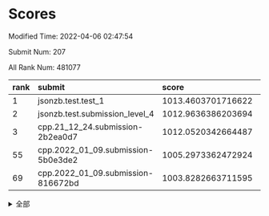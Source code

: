 # Scores

Modified Time: 2022-04-06 02:47:54

Submit Num: 207

All Rank Num: 481077

| rank |               submit               |       score        |       sigma        | pk_num |
| :--- | :--------------------------------- | :----------------- | :----------------- | :----- |
| 1    | jsonzb.test.test_1                 | 1013.4603701716622 | 0.8116788873912962 | 9292   |
| 2    | jsonzb.test.submission_level_4     | 1012.9636386203694 | 0.8313147255494542 | 9291   |
| 3    | cpp.21_12_24.submission-2b2ea0d7   | 1012.0520342664487 | 0.7897756855209381 | 9298   |
| 55   | cpp.2022_01_09.submission-5b0e3de2 | 1005.2973362472924 | 0.7102460211199386 | 9292   |
| 69   | cpp.2022_01_09.submission-816672bd | 1003.8282663711595 | 0.7255351870717828 | 9295   |


<details>
<summary>全部</summary>

| rank |                 submit                 |       score        |       sigma        | pk_num |
| :--- | :------------------------------------- | :----------------- | :----------------- | :----- |
| 1    | jsonzb.test.test_1                     | 1013.4603701716622 | 0.8116788873912962 | 9292   |
| 2    | jsonzb.test.submission_level_4         | 1012.9636386203694 | 0.8313147255494542 | 9291   |
| 3    | cpp.21_12_24.submission-2b2ea0d7       | 1012.0520342664487 | 0.7897756855209381 | 9298   |
| 4    | gobigger.level_3.submission_level_3_41 | 1012.0355514720314 | 0.7762852975324496 | 9295   |
| 5    | gobigger.level_3.submission_level_3_2  | 1011.6566870235113 | 0.7724442182163309 | 9291   |
| 6    | gobigger.level_3.submission_level_3_35 | 1011.5647865419867 | 0.7747356511077741 | 9296   |
| 7    | gobigger.level_3.submission_level_3_13 | 1011.4111204896592 | 0.7865511719084195 | 9295   |
| 8    | gobigger.level_3.submission_level_3_18 | 1011.3937808529193 | 0.8110505381850018 | 9294   |
| 9    | gobigger.level_3.submission_level_3_45 | 1011.316670136914  | 0.7800287246690533 | 9296   |
| 10   | gobigger.level_3.submission_level_3_49 | 1011.1676062575697 | 0.7812582173384267 | 9292   |
| 11   | gobigger.level_3.submission_level_3_19 | 1011.0667354196172 | 0.7700140660792746 | 9299   |
| 12   | gobigger.level_3.submission_level_3_37 | 1011.0329665384081 | 0.7793269755091464 | 9294   |
| 13   | gobigger.level_3.submission_level_3_21 | 1011.0223529095821 | 0.7634214841062235 | 9295   |
| 14   | gobigger.level_3.submission_level_3_47 | 1011.0126678011225 | 0.7525672059247881 | 9299   |
| 15   | gobigger.level_3.submission_level_3_5  | 1011.0094862569897 | 0.7578142910013754 | 9299   |
| 16   | gobigger.level_3.submission_level_3_20 | 1010.9930370630071 | 0.7956063347495134 | 9297   |
| 17   | gobigger.level_3.submission_level_3_40 | 1010.9198879022804 | 0.7731250503221657 | 9298   |
| 18   | gobigger.level_3.submission_level_3_22 | 1010.8897241469101 | 0.7986221612374416 | 9297   |
| 19   | gobigger.level_3.submission_level_3_36 | 1010.8713090939485 | 0.7708258961278531 | 9298   |
| 20   | gobigger.level_3.submission_level_3_14 | 1010.7703406036468 | 0.7810020970462268 | 9295   |
| 21   | gobigger.level_3.submission_level_3_12 | 1010.6829310378445 | 0.7684509976204167 | 9299   |
| 22   | gobigger.level_3.submission_level_3_48 | 1010.5800240942551 | 0.7595943989662662 | 9296   |
| 23   | gobigger.level_3.submission_level_3_46 | 1010.4743583072723 | 0.762517636288262  | 9296   |
| 24   | gobigger.level_3.submission_level_3_28 | 1010.3492916689971 | 0.7528471450388992 | 9298   |
| 25   | gobigger.level_3.submission_level_3_42 | 1010.1028684876404 | 0.7691311596899147 | 9295   |
| 26   | gobigger.level_3.submission_level_3_4  | 1009.9995411477829 | 0.7580548319811338 | 9297   |
| 27   | gobigger.level_3.submission_level_3_17 | 1009.9190792657448 | 0.7550088310802375 | 9301   |
| 28   | gobigger.level_3.submission_level_3_16 | 1009.8946327526289 | 0.757004651106547  | 9298   |
| 29   | gobigger.level_3.submission_level_3_43 | 1009.7821293749766 | 0.7528989962252898 | 9294   |
| 30   | gobigger.level_3.submission_level_3_39 | 1009.7127488173222 | 0.757531559352249  | 9298   |
| 31   | gobigger.level_3.submission_level_3_1  | 1009.6341861392565 | 0.7472884035868156 | 9298   |
| 32   | gobigger.level_3.submission_level_3_25 | 1009.6156684662351 | 0.7734579511097034 | 9294   |
| 33   | gobigger.level_3.submission_level_3_3  | 1009.6126539449579 | 0.7446411061306156 | 9295   |
| 34   | gobigger.level_3.submission_level_3_10 | 1009.5284154564149 | 0.7414818469060823 | 9292   |
| 35   | gobigger.level_3.submission_level_3_27 | 1009.5280573839522 | 0.7458177075344162 | 9296   |
| 36   | gobigger.level_3.submission_level_3_31 | 1009.4564030610801 | 0.735577894786281  | 9296   |
| 37   | gobigger.level_3.submission_level_3_11 | 1009.3565622740605 | 0.741055231732255  | 9298   |
| 38   | gobigger.level_3.submission_level_3_7  | 1009.2349937387787 | 0.7454624157483077 | 9298   |
| 39   | gobigger.level_3.submission_level_3_26 | 1009.182679227109  | 0.7371125784744423 | 9288   |
| 40   | gobigger.level_3.submission_level_3_9  | 1009.1336891069079 | 0.7348570225881379 | 9293   |
| 41   | gobigger.level_3.submission_level_3_38 | 1009.1014448646856 | 0.7505646590501125 | 9297   |
| 42   | gobigger.level_3.submission_level_3_8  | 1009.0081707426043 | 0.7463925991789482 | 9295   |
| 43   | gobigger.level_3.submission_level_3_44 | 1009.0077757592929 | 0.7528871197913395 | 9294   |
| 44   | gobigger.level_3.submission_level_3_29 | 1008.9941036772395 | 0.7618725522791753 | 9295   |
| 45   | gobigger.level_3.submission_level_3_23 | 1008.8024955358879 | 0.7550562603573469 | 9296   |
| 46   | gobigger.level_3.submission_level_3_24 | 1008.7989420618914 | 0.7476443819483324 | 9298   |
| 47   | gobigger.level_3.submission_level_3_15 | 1008.6421019863903 | 0.7282354895465215 | 9293   |
| 48   | gobigger.level_3.submission_level_3_30 | 1008.6377904980096 | 0.7524512868082204 | 9292   |
| 49   | gobigger.level_3.submission_level_3_32 | 1008.5857187055612 | 0.7595123021827959 | 9292   |
| 50   | gobigger.level_3.submission_level_3_34 | 1008.5668656224964 | 0.7471964364981541 | 9295   |
| 51   | gobigger.level_3.submission_level_3_33 | 1008.0904218056077 | 0.7299187972562039 | 9288   |
| 52   | gobigger.level_3.submission_level_3_6  | 1007.9226939435964 | 0.7724628307033548 | 9300   |
| 53   | gobigger.level_3.submission_level_3_0  | 1007.7950399244968 | 0.7394366413186416 | 9297   |
| 54   | gobigger.level_1.submission_level_1_26 | 1005.3257328862818 | 0.7164564082373529 | 9303   |
| 55   | cpp.2022_01_09.submission-5b0e3de2     | 1005.2973362472924 | 0.7102460211199386 | 9292   |
| 56   | gobigger.level_1.submission_level_1_2  | 1004.6528901373453 | 0.7154608345773491 | 9294   |
| 57   | gobigger.level_1.submission_level_1_43 | 1004.361345802777  | 0.7090018220388242 | 9296   |
| 58   | gobigger.level_1.submission_level_1_34 | 1004.3282999395566 | 0.7184904025275596 | 9296   |
| 59   | gobigger.level_1.submission_level_1_45 | 1004.3029049285183 | 0.7099280239269629 | 9296   |
| 60   | gobigger.level_1.submission_level_1_38 | 1004.2094252011074 | 0.7207619284581173 | 9294   |
| 61   | gobigger.level_1.submission_level_1_20 | 1004.155983227983  | 0.7223485926150014 | 9302   |
| 62   | gobigger.level_1.submission_level_1_42 | 1004.0173504828828 | 0.7100220599751595 | 9296   |
| 63   | gobigger.level_1.submission_level_1_31 | 1003.9865843006926 | 0.7250427502016799 | 9296   |
| 64   | gobigger.level_1.submission_level_1_39 | 1003.9600178743744 | 0.7187942513790577 | 9296   |
| 65   | gobigger.level_1.submission_level_1_35 | 1003.9464911685938 | 0.7270612637077025 | 9295   |
| 66   | gobigger.level_1.submission_level_1_36 | 1003.932887161336  | 0.7063776297992885 | 9292   |
| 67   | gobigger.level_1.submission_level_1_37 | 1003.919617139048  | 0.7138495254085874 | 9300   |
| 68   | gobigger.level_1.submission_level_1_48 | 1003.8918320317532 | 0.7135864829653625 | 9296   |
| 69   | cpp.2022_01_09.submission-816672bd     | 1003.8282663711595 | 0.7255351870717828 | 9295   |
| 70   | gobigger.level_1.submission_level_1_3  | 1003.7045196503324 | 0.7130054101181647 | 9297   |
| 71   | gobigger.level_1.submission_level_1_21 | 1003.692829123677  | 0.7188719547558761 | 9301   |
| 72   | gobigger.level_1.submission_level_1_10 | 1003.6277034074167 | 0.7005577169954024 | 9292   |
| 73   | gobigger.level_1.submission_level_1_5  | 1003.5584179854353 | 0.7154320153768997 | 9299   |
| 74   | gobigger.level_1.submission_level_1_49 | 1003.4698996226318 | 0.7190056288469507 | 9296   |
| 75   | gobigger.level_1.submission_level_1_19 | 1003.4516327184879 | 0.7134367575330249 | 9296   |
| 76   | gobigger.level_1.submission_level_1_28 | 1003.4468118774616 | 0.7098251053670156 | 9297   |
| 77   | gobigger.level_1.submission_level_1_0  | 1003.4232572094538 | 0.7131157302376282 | 9299   |
| 78   | gobigger.level_1.submission_level_1_29 | 1003.3847766486273 | 0.7256957151146872 | 9290   |
| 79   | gobigger.level_1.submission_level_1_46 | 1003.3503530979974 | 0.708659577861162  | 9300   |
| 80   | gobigger.level_1.submission_level_1_13 | 1003.3224499717561 | 0.7202542596826089 | 9301   |
| 81   | gobigger.level_1.submission_level_1_33 | 1003.3102344175223 | 0.7040189123206521 | 9296   |
| 82   | gobigger.level_1.submission_level_1_17 | 1003.305819357657  | 0.7092425319708281 | 9303   |
| 83   | gobigger.level_1.submission_level_1_27 | 1003.1936288136812 | 0.7103652113449439 | 9294   |
| 84   | gobigger.level_1.submission_level_1_1  | 1003.1235518331165 | 0.7201829188027794 | 9300   |
| 85   | gobigger.level_1.submission_level_1_11 | 1003.0954995508896 | 0.7137298777690417 | 9298   |
| 86   | gobigger.level_1.submission_level_1_12 | 1003.0118933321668 | 0.7071851731938594 | 9295   |
| 87   | gobigger.level_1.submission_level_1_40 | 1002.9808205011848 | 0.718833849995148  | 9296   |
| 88   | gobigger.level_1.submission_level_1_16 | 1002.9633101089735 | 0.705005727185455  | 9297   |
| 89   | gobigger.level_1.submission_level_1_25 | 1002.9477314944423 | 0.7067694607475361 | 9295   |
| 90   | gobigger.level_1.submission_level_1_6  | 1002.9412130827482 | 0.7170446846915018 | 9296   |
| 91   | gobigger.level_1.submission_level_1_14 | 1002.9160007018208 | 0.7065484148325208 | 9293   |
| 92   | gobigger.level_1.submission_level_1_7  | 1002.9107574535237 | 0.7013344722516012 | 9297   |
| 93   | gobigger.level_1.submission_level_1_15 | 1002.910225782465  | 0.715771543162135  | 9297   |
| 94   | gobigger.level_1.submission_level_1_47 | 1002.7993161239754 | 0.7081954618253192 | 9291   |
| 95   | gobigger.level_1.submission_level_1_8  | 1002.7251322551568 | 0.7244235812856786 | 9304   |
| 96   | gobigger.level_1.submission_level_1_30 | 1002.7130310441711 | 0.7178590005173966 | 9292   |
| 97   | gobigger.level_1.submission_level_1_24 | 1002.6308196336644 | 0.7138037536405522 | 9295   |
| 98   | gobigger.level_1.submission_level_1_41 | 1002.5967650301637 | 0.7113374578816567 | 9294   |
| 99   | gobigger.level_1.submission_level_1_18 | 1002.552127891342  | 0.7160117527616373 | 9300   |
| 100  | gobigger.level_1.submission_level_1_23 | 1002.4551732419123 | 0.7121460210746826 | 9293   |
| 101  | gobigger.level_1.submission_level_1_4  | 1002.1907456968288 | 0.7113512183393681 | 9293   |
| 102  | gobigger.level_1.submission_level_1_9  | 1002.0575008170473 | 0.7208716599468885 | 9296   |
| 103  | gobigger.level_1.submission_level_1_32 | 1001.9952202008853 | 0.7185965084556502 | 9300   |
| 104  | gobigger.level_1.submission_level_1_44 | 1001.8747645985451 | 0.7052767683674337 | 9299   |
| 105  | gobigger.level_1.submission_level_1_22 | 1001.5453142607776 | 0.7053427403165095 | 9299   |
| 106  | gobigger.random.submission_random_37   | 997.1732070364882  | 0.6963376666890737 | 9295   |
| 107  | gobigger.random.submission_random_10   | 997.1214292744604  | 0.7033216108707961 | 9298   |
| 108  | gobigger.random.submission_random_20   | 997.0562955214324  | 0.7028253436995858 | 9297   |
| 109  | gobigger.random.submission_random_13   | 997.0371718162016  | 0.7120593192131268 | 9295   |
| 110  | gobigger.random.submission_random_48   | 996.8154451252493  | 0.7167793023529238 | 9299   |
| 111  | gobigger.random.submission_random_39   | 996.8146304884264  | 0.7077891033233493 | 9295   |
| 112  | gobigger.random.submission_random_6    | 996.4982072192894  | 0.7228568661956338 | 9295   |
| 113  | gobigger.random.submission_random_1    | 996.4890371767648  | 0.7164609458653673 | 9298   |
| 114  | gobigger.random.submission_random_28   | 996.4606343126646  | 0.7030488037208793 | 9298   |
| 115  | gobigger.random.submission_random_36   | 996.3406376348413  | 0.7254578965720794 | 9296   |
| 116  | gobigger.random.submission_random_8    | 996.319418962313   | 0.7050285359638224 | 9298   |
| 117  | gobigger.random.submission_random_40   | 996.284749202964   | 0.7056589271562455 | 9295   |
| 118  | gobigger.random.submission_random_38   | 996.278059426135   | 0.7200179974195309 | 9295   |
| 119  | gobigger.random.submission_random_3    | 996.2464836198028  | 0.7107273551677047 | 9290   |
| 120  | gobigger.random.submission_random_22   | 996.2363737603106  | 0.7103452499468742 | 9297   |
| 121  | gobigger.random.submission_random_43   | 996.1006285553331  | 0.7092162985996648 | 9298   |
| 122  | gobigger.random.submission_random_26   | 996.087936805578   | 0.7051579079618324 | 9285   |
| 123  | gobigger.random.submission_random_5    | 996.065758028801   | 0.7057751154236682 | 9299   |
| 124  | gobigger.random.submission_random_16   | 996.0439405087703  | 0.7179108924404604 | 9300   |
| 125  | gobigger.random.submission_random_41   | 996.0015323310889  | 0.7230448464019553 | 9298   |
| 126  | gobigger.random.submission_random_31   | 995.9951269655486  | 0.7153432360843669 | 9295   |
| 127  | gobigger.random.submission_random_45   | 995.9668038845217  | 0.7127028643713295 | 9300   |
| 128  | gobigger.random.submission_random_27   | 995.9581236787517  | 0.7029504669234343 | 9293   |
| 129  | gobigger.random.submission_random_2    | 995.9127891641617  | 0.7120088533525049 | 9297   |
| 130  | gobigger.random.submission_random_14   | 995.9123746489435  | 0.7133099950465638 | 9297   |
| 131  | gobigger.random.submission_random_0    | 995.8907847115476  | 0.7087667834325698 | 9297   |
| 132  | gobigger.random.submission_random_32   | 995.8670815852582  | 0.7010278857280684 | 9300   |
| 133  | gobigger.random.submission_random_42   | 995.8392348657306  | 0.6989152308972272 | 9299   |
| 134  | gobigger.random.submission_random_9    | 995.8171836531261  | 0.7088515358809554 | 9297   |
| 135  | gobigger.random.submission_random_35   | 995.7401090061392  | 0.7064785556442811 | 9299   |
| 136  | gobigger.random.submission_random_25   | 995.6904515575998  | 0.707207987766155  | 9294   |
| 137  | gobigger.random.submission_random_34   | 995.6861199663822  | 0.7095253113194321 | 9303   |
| 138  | gobigger.random.submission_random_17   | 995.6724476037729  | 0.7093336625739862 | 9294   |
| 139  | gobigger.random.submission_random_7    | 995.6672403427713  | 0.713377524641091  | 9296   |
| 140  | gobigger.random.submission_random_12   | 995.6243239065881  | 0.7142037410722112 | 9295   |
| 141  | gobigger.random.submission_random_33   | 995.6137826327534  | 0.7177425150030248 | 9294   |
| 142  | gobigger.random.submission_random_21   | 995.5797212126572  | 0.7019044922417337 | 9292   |
| 143  | gobigger.random.submission_random_11   | 995.5145588323398  | 0.7172570061509386 | 9294   |
| 144  | gobigger.random.submission_random_18   | 995.4692253548526  | 0.6937132395542125 | 9299   |
| 145  | gobigger.random.submission_random_30   | 995.3863687180245  | 0.7137654146424635 | 9297   |
| 146  | gobigger.random.submission_random_23   | 995.3742838595164  | 0.7037346430737556 | 9293   |
| 147  | gobigger.random.submission_random_44   | 995.3662484039203  | 0.7119995712171979 | 9294   |
| 148  | gobigger.random.submission_random_24   | 995.2994594001581  | 0.7194396066110363 | 9298   |
| 149  | gobigger.random.submission_random_49   | 995.057876296426   | 0.7254075313380831 | 9295   |
| 150  | gobigger.random.submission_random_19   | 994.9899042772408  | 0.7111981696194167 | 9298   |
| 151  | gobigger.random.submission_random_4    | 994.9446730697954  | 0.719586633654767  | 9299   |
| 152  | gobigger.random.submission_random_46   | 994.9051953984808  | 0.7233848285943443 | 9294   |
| 153  | gobigger.random.submission_random_15   | 994.8687617094679  | 0.72110285612113   | 9297   |
| 154  | gobigger.random.submission_random_47   | 994.8102619917416  | 0.7144548460682011 | 9294   |
| 155  | gobigger.level_2.submission_level_2_6  | 994.523006685638   | 0.7299809038710082 | 9295   |
| 156  | gobigger.level_2.submission_level_2_38 | 994.4110637870685  | 0.7294481632661391 | 9300   |
| 157  | gobigger.random.submission_random_29   | 994.0531131205681  | 0.7269678051975373 | 9296   |
| 158  | gobigger.level_2.submission_level_2_16 | 993.9034087571818  | 0.735822484875505  | 9303   |
| 159  | gobigger.level_2.submission_level_2_39 | 993.8542433744853  | 0.7308863641641978 | 9293   |
| 160  | gobigger.level_2.submission_level_2_18 | 993.837064560964   | 0.709162893158469  | 9300   |
| 161  | gobigger.level_2.submission_level_2_11 | 993.8141149606225  | 0.7256352321346732 | 9297   |
| 162  | gobigger.level_2.submission_level_2_43 | 993.5535363227906  | 0.7171573486463807 | 9295   |
| 163  | gobigger.level_2.submission_level_2_33 | 993.1269560058079  | 0.7553601272296198 | 9297   |
| 164  | gobigger.level_2.submission_level_2_12 | 993.1144728653387  | 0.7438109329910833 | 9294   |
| 165  | gobigger.level_2.submission_level_2_46 | 993.0229345108577  | 0.7113504075440089 | 9300   |
| 166  | gobigger.level_2.submission_level_2_47 | 992.954238306963   | 0.7419437662778346 | 9296   |
| 167  | gobigger.level_2.submission_level_2_30 | 992.9428294229716  | 0.7352593320447064 | 9295   |
| 168  | gobigger.level_2.submission_level_2_32 | 992.8483282947084  | 0.7359842590076796 | 9299   |
| 169  | gobigger.level_2.submission_level_2_5  | 992.7921225185576  | 0.7440302622355839 | 9296   |
| 170  | gobigger.level_2.submission_level_2_40 | 992.7911047773783  | 0.7333127436348112 | 9297   |
| 171  | gobigger.level_2.submission_level_2_17 | 992.772194300624   | 0.7284437022683169 | 9298   |
| 172  | gobigger.level_2.submission_level_2_22 | 992.687207605726   | 0.7420544066565421 | 9295   |
| 173  | gobigger.level_2.submission_level_2_37 | 992.6251979676684  | 0.7481058357168995 | 9290   |
| 174  | gobigger.level_2.submission_level_2_7  | 992.6134133906224  | 0.7398051878182599 | 9294   |
| 175  | gobigger.level_2.submission_level_2_10 | 992.6091534072622  | 0.7313141729166399 | 9295   |
| 176  | gobigger.level_2.submission_level_2_19 | 992.5605464980351  | 0.7408059961668264 | 9296   |
| 177  | gobigger.level_2.submission_level_2_23 | 992.5391222717576  | 0.7448238505305658 | 9294   |
| 178  | gobigger.level_2.submission_level_2_34 | 992.4576601130309  | 0.7230490394676102 | 9297   |
| 179  | gobigger.level_2.submission_level_2_15 | 992.4182760712428  | 0.7600036109736917 | 9297   |
| 180  | gobigger.level_2.submission_level_2_36 | 992.3454799551728  | 0.770066429464989  | 9297   |
| 181  | gobigger.level_2.submission_level_2_48 | 992.314183614041   | 0.743564855741193  | 9300   |
| 182  | gobigger.level_2.submission_level_2_42 | 992.282050994241   | 0.7485265508725277 | 9294   |
| 183  | gobigger.level_2.submission_level_2_35 | 992.2686289796054  | 0.7462519112797621 | 9297   |
| 184  | gobigger.level_2.submission_level_2_25 | 992.2088095796341  | 0.7489561069687108 | 9299   |
| 185  | gobigger.level_2.submission_level_2_31 | 992.1564975283736  | 0.7380111459749972 | 9297   |
| 186  | gobigger.level_2.submission_level_2_49 | 992.101288823015   | 0.7335363090566528 | 9297   |
| 187  | gobigger.level_2.submission_level_2_13 | 992.0524500339062  | 0.7709825219835511 | 9297   |
| 188  | gobigger.level_2.submission_level_2_4  | 992.0199469795596  | 0.7314563482428339 | 9300   |
| 189  | gobigger.level_2.submission_level_2_45 | 991.9311421706304  | 0.7690389743224434 | 9290   |
| 190  | gobigger.level_2.submission_level_2_29 | 991.8773696025582  | 0.7301886633422845 | 9296   |
| 191  | gobigger.level_2.submission_level_2_14 | 991.8260276285004  | 0.7523803732080594 | 9298   |
| 192  | gobigger.level_2.submission_level_2_0  | 991.8120578709742  | 0.7424788000838108 | 9294   |
| 193  | gobigger.level_2.submission_level_2_41 | 991.7058373897654  | 0.7481843114611323 | 9296   |
| 194  | gobigger.level_2.submission_level_2_27 | 991.5609379265024  | 0.7435060438847619 | 9295   |
| 195  | gobigger.level_2.submission_level_2_1  | 991.4037333223125  | 0.7758028962535716 | 9293   |
| 196  | gobigger.level_2.submission_level_2_28 | 991.2066776636876  | 0.7482696920364644 | 9294   |
| 197  | gobigger.level_2.submission_level_2_24 | 991.2042864976638  | 0.7506597800084818 | 9295   |
| 198  | gobigger.level_2.submission_level_2_3  | 991.1901882522699  | 0.7565806055546451 | 9295   |
| 199  | gobigger.level_2.submission_level_2_20 | 991.1592987137165  | 0.7536515687427014 | 9299   |
| 200  | gobigger.level_2.submission_level_2_9  | 991.1175624466322  | 0.7353171159493218 | 9299   |
| 201  | gobigger.level_2.submission_level_2_2  | 991.076396789211   | 0.7785381561009065 | 9300   |
| 202  | gobigger.level_2.submission_level_2_21 | 991.0138248457002  | 0.7642844428848453 | 9300   |
| 203  | gobigger.level_2.submission_level_2_8  | 990.9735659531267  | 0.7620496182376691 | 9297   |
| 204  | gobigger.level_2.submission_level_2_44 | 990.9412129502601  | 0.763684451237131  | 9296   |
| 205  | gobigger.level_2.submission_level_2_26 | 990.8325885444898  | 0.7535036661721346 | 9298   |
| 206  | gobigger.none.submission_none_0        | 978.686453684934   | 1.2962447673407993 | 9295   |
| 207  | gobigger.none.submission_none_1        | 975.6347293709005  | 1.447006356450997  | 9296   |

</details>